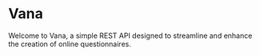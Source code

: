 # Vana
<p>
  Welcome to Vana, a simple REST API designed to streamline and enhance the creation of online questionnaires.
</p>
